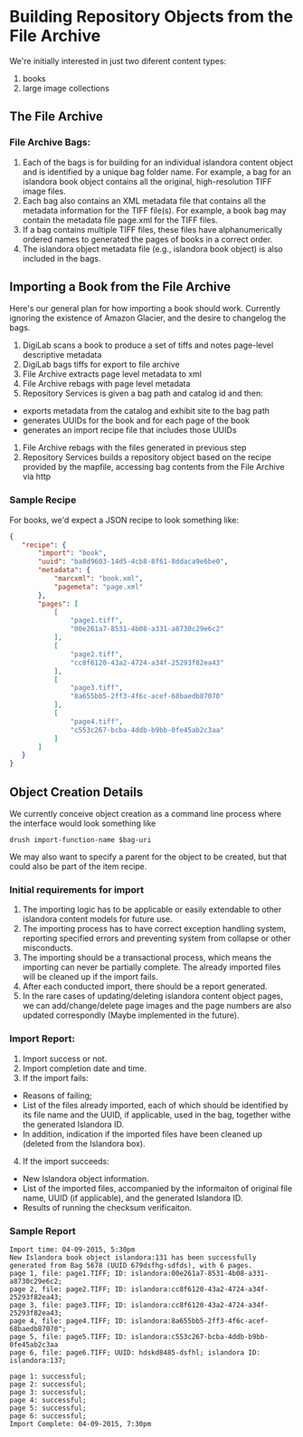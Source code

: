 # Building Repository Objects from the File Archive



We're initially interested in just two diferent content types:

1. books
1. large image collections


## The File Archive

### File Archive Bags:
1. Each of the bags is for building for an individual islandora content object and is identified by a unique bag folder name. For example, a bag for an islandora book object contains all the original, high-resolution TIFF image files.
1. Each bag also contains an XML metadata file that contains all the metadata information for the TIFF file(s). For example, a book bag may contain the metadata file page.xml for the TIFF files. 
1. If a bag contains multiple TIFF files, these files have alphanumerically ordered names to generated the pages of books in a correct order. 
1. The islandora object metadata file (e.g., islandora book object) is also included in the bags.


## Importing a Book from the File Archive

Here's our general plan for how importing a book should work. Currently
ignoring the existence of Amazon Glacier, and the desire to changelog the
bags.

1. DigiLab scans a book to produce a set of tiffs and notes page-level descriptive metadata
1. DigiLab bags tiffs for export to file archive
1. File Archive extracts page level metadata to xml
1. File Archive rebags with page level metadata
1. Repository Services is given a bag path and catalog id and then:
  * exports metadata from the catalog and exhibit site to the bag path
  * generates UUIDs for the book and for each page of the book
  * generates an import recipe file that includes those UUIDs
1. File Archive rebags with the files generated in previous step
1. Repository Services builds a repository object based on the recipe provided by the mapfile, accessing bag contents from the File Archive via http


### Sample Recipe

For books, we'd expect a JSON recipe to look something like:

 
 ```json
 {
    "recipe": {
        "import": "book",
        "uuid": "ba8d9603-14d5-4cb8-8f61-8ddaca9e6be0",
        "metadata": {
            "marcxml": "book.xml",
            "pagemeta": "page.xml"
        },
        "pages": [
            [
                "page1.tiff",
                "00e261a7-8531-4b08-a331-a8730c29e6c2"
            ],
            [
                "page2.tiff",
                "cc8f6120-43a2-4724-a34f-25293f82ea43"
            ],
            [
                "page3.tiff",
                "8a655bb5-2ff3-4f6c-acef-68baedb87070"
            ],
            [
                "page4.tiff",
                "c553c267-bcba-4ddb-b9bb-0fe45ab2c3aa"
            ]
        ]
    }
}
```

## Object Creation Details

We currently conceive object creation as a command line process where the interface would look something like
```
drush import-function-name $bag-uri
```
We may also want to specify a parent for the object to be created, but that could also be part of the item recipe. 

### Initial requirements for import
1. The importing logic has to be applicable or easily extendable to other islandora content models for future use.
1. The importing process has to have correct exception handling system, reporting specified errors and preventing system from collapse or other misconducts.
1. The importing should be a transactional process, which means the importing can never be partially complete. The already imported files will be cleaned up if the import fails.
1. After each conducted import, there should be a report generated.
1.  In the rare cases of updating/deleting islandora content object pages, we can add/change/delete page images and the page numbers are also updated correspondly (Maybe implemented in the future).


### Import Report:

 

1. Import success or not.
2. Import completion date and time.
3. If the import fails:
  * Reasons of failing;
  * List of the files already imported, each of which should be identified by its file name and the UUID, if applicable, used in the bag, together withe the generated Islandora ID.
  * In addition, indication if the imported files have been cleaned up (deleted from the Islandora box).
4. If the import succeeds:
  * New Islandora object information.
  * List of the imported files, accompanied by the informaiton of original file name, UUID (if applicable), and the generated Islandora ID.
  * Results of running the checksum verificaiton.

### Sample Report

```
Import time: 04-09-2015, 5:30pm
New Islandora book object islandora:131 has been successfully generated from Bag 5678 (UUID 679dsfhg-sdfds), with 6 pages.
page 1, file: page1.TIFF; ID: islandora:00e261a7-8531-4b08-a331-a8730c29e6c2;
page 2, file: page2.TIFF; ID: islandora:cc8f6120-43a2-4724-a34f-25293f82ea43;
page 3, file: page3.TIFF; ID: islandora:cc8f6120-43a2-4724-a34f-25293f82ea43;
page 4, file: page4.TIFF; ID: islandora:8a655bb5-2ff3-4f6c-acef-68baedb87070";
page 5, file: page5.TIFF; ID: islandora:c553c267-bcba-4ddb-b9bb-0fe45ab2c3aa
page 6, file: page6.TIFF; UUID: hdskd8485-dsfhl; islandora ID: islandora:137;

page 1: successful;
page 2: successful;
page 3: successful;
page 4: successful;
page 5: successful;
page 6: successful;
Import Complete: 04-09-2015, 7:30pm
```
